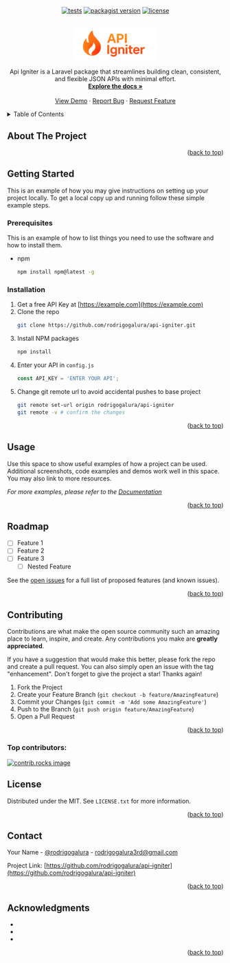 <a id="readme-top"></a>

<p align="center">
<a href="https://github.com/rodrigogalura/api-igniter/actions/workflows/pest.yml"><img src="https://img.shields.io/github/actions/workflow/status/rodrigogalura/api-igniter/pest.yml?label=tests" alt="tests"></a>
<a href="https://packagist.org/packages/rgalura/api-igniter"><img src="https://img.shields.io/packagist/v/rgalura/api-igniter" alt="packagist version"></a>
<!-- <a href="https://packagist.org/packages/rgalura/api-igniter"><img src="https://img.shields.io/packagist/dt/rgalura/api-igniter" alt="packagist downloads"></a> -->
<a href="https://packagist.org/packages/rgalura/api-igniter"><img src="https://img.shields.io/github/license/rodrigogalura/api-igniter" alt="license"></a>
</p>

<!-- PROJECT LOGO -->
<br />
<div align="center">
  <a href="https://github.com/rodrigogalura/api-igniter">
    <img src="/logo.png" alt="Logo" width="200">
  </a>

<!-- <h3 align="center">Api Igniter</h3> -->

  <p align="center">
    Api Igniter is a Laravel package that streamlines building clean, consistent, and flexible JSON APIs with minimal effort.
    <br />
    <a href="https://github.com/rodrigogalura/api-igniter"><strong>Explore the docs »</strong></a>
    <br />
    <br />
    <a href="https://github.com/rodrigogalura/api-igniter">View Demo</a>
    &middot;
    <a href="https://github.com/rodrigogalura/api-igniter/issues/new?labels=bug&template=bug-report---.md">Report Bug</a>
    &middot;
    <a href="https://github.com/rodrigogalura/api-igniter/issues/new?labels=enhancement&template=feature-request---.md">Request Feature</a>
  </p>
</div>



<!-- TABLE OF CONTENTS -->
<details>
  <summary>Table of Contents</summary>
  <ol>
    <li>
      <a href="#about-the-project">About The Project</a>
      <ul>
        <li><a href="#built-with">Built With</a></li>
      </ul>
    </li>
    <li>
      <a href="#getting-started">Getting Started</a>
      <ul>
        <li><a href="#prerequisites">Prerequisites</a></li>
        <li><a href="#installation">Installation</a></li>
      </ul>
    </li>
    <li><a href="#usage">Usage</a></li>
    <li><a href="#roadmap">Roadmap</a></li>
    <li><a href="#contributing">Contributing</a></li>
    <li><a href="#license">License</a></li>
    <li><a href="#contact">Contact</a></li>
    <li><a href="#acknowledgments">Acknowledgments</a></li>
  </ol>
</details>



<!-- ABOUT THE PROJECT -->
## About The Project

<!-- [![Product Name Screen Shot][product-screenshot]](https://example.com) -->

<!-- Here's a blank template to get started. To avoid retyping too much info, do a search and replace with your text editor for the following: `rodrigogalura`, `api-igniter`, `rodrigogalura`, `rodrigogalura`, `gmail`, `rodrigogalura3rd`, `Api Igniter`, `project_description`, `MIT` -->

<p align="right">(<a href="#readme-top">back to top</a>)</p>



<!-- ### Built With

* [![PHP][PHP]][PHP-url]

<p align="right">(<a href="#readme-top">back to top</a>)</p> -->



<!-- GETTING STARTED -->
## Getting Started

This is an example of how you may give instructions on setting up your project locally.
To get a local copy up and running follow these simple example steps.

### Prerequisites

This is an example of how to list things you need to use the software and how to install them.
* npm
  ```sh
  npm install npm@latest -g
  ```

### Installation

1. Get a free API Key at [https://example.com](https://example.com)
2. Clone the repo
   ```sh
   git clone https://github.com/rodrigogalura/api-igniter.git
   ```
3. Install NPM packages
   ```sh
   npm install
   ```
4. Enter your API in `config.js`
   ```js
   const API_KEY = 'ENTER YOUR API';
   ```
5. Change git remote url to avoid accidental pushes to base project
   ```sh
   git remote set-url origin rodrigogalura/api-igniter
   git remote -v # confirm the changes
   ```

<p align="right">(<a href="#readme-top">back to top</a>)</p>



<!-- USAGE EXAMPLES -->
## Usage

Use this space to show useful examples of how a project can be used. Additional screenshots, code examples and demos work well in this space. You may also link to more resources.

_For more examples, please refer to the [Documentation](https://example.com)_

<p align="right">(<a href="#readme-top">back to top</a>)</p>



<!-- ROADMAP -->
## Roadmap

- [ ] Feature 1
- [ ] Feature 2
- [ ] Feature 3
    - [ ] Nested Feature

See the [open issues](https://github.com/rodrigogalura/api-igniter/issues) for a full list of proposed features (and known issues).

<p align="right">(<a href="#readme-top">back to top</a>)</p>



<!-- CONTRIBUTING -->
## Contributing

Contributions are what make the open source community such an amazing place to learn, inspire, and create. Any contributions you make are **greatly appreciated**.

If you have a suggestion that would make this better, please fork the repo and create a pull request. You can also simply open an issue with the tag "enhancement".
Don't forget to give the project a star! Thanks again!

1. Fork the Project
2. Create your Feature Branch (`git checkout -b feature/AmazingFeature`)
3. Commit your Changes (`git commit -m 'Add some AmazingFeature'`)
4. Push to the Branch (`git push origin feature/AmazingFeature`)
5. Open a Pull Request

<p align="right">(<a href="#readme-top">back to top</a>)</p>

### Top contributors:

<a href="https://github.com/rodrigogalura/api-igniter/graphs/contributors">
  <img src="https://contrib.rocks/image?repo=rodrigogalura/api-igniter" alt="contrib.rocks image" />
</a>



<!-- LICENSE -->
## License

Distributed under the MIT. See `LICENSE.txt` for more information.

<p align="right">(<a href="#readme-top">back to top</a>)</p>



<!-- CONTACT -->
## Contact

Your Name - [@rodrigogalura](https://x.com/rodrigogalura) - rodrigogalura3rd@gmail.com

Project Link: [https://github.com/rodrigogalura/api-igniter](https://github.com/rodrigogalura/api-igniter)

<p align="right">(<a href="#readme-top">back to top</a>)</p>



<!-- ACKNOWLEDGMENTS -->
## Acknowledgments

* []()
* []()
* []()

<p align="right">(<a href="#readme-top">back to top</a>)</p>



<!-- MARKDOWN LINKS & IMAGES -->
<!-- https://www.markdownguide.org/basic-syntax/#reference-style-links -->
[contributors-shield]: https://img.shields.io/github/contributors/rodrigogalura/api-igniter.svg?style=for-the-badge
[contributors-url]: https://github.com/rodrigogalura/api-igniter/graphs/contributors
[forks-shield]: https://img.shields.io/github/forks/rodrigogalura/api-igniter.svg?style=for-the-badge
[forks-url]: https://github.com/rodrigogalura/api-igniter/network/members
[stars-shield]: https://img.shields.io/github/stars/rodrigogalura/api-igniter.svg?style=for-the-badge
[stars-url]: https://github.com/rodrigogalura/api-igniter/stargazers
[issues-shield]: https://img.shields.io/github/issues/rodrigogalura/api-igniter.svg?style=for-the-badge
[issues-url]: https://github.com/rodrigogalura/api-igniter/issues
[license-shield]: https://img.shields.io/github/license/rodrigogalura/api-igniter.svg?style=for-the-badge
[license-url]: https://github.com/rodrigogalura/api-igniter/blob/master/LICENSE.txt
[linkedin-shield]: https://img.shields.io/badge/-LinkedIn-black.svg?style=for-the-badge&logo=linkedin&colorB=555
[linkedin-url]: https://linkedin.com/in/rodrigogalura
[product-screenshot]: images/screenshot.png
<!-- [Next.js]: https://img.shields.io/badge/next.js-000000?style=for-the-badge&logo=nextdotjs&logoColor=white
[Next-url]: https://nextjs.org/
[React.js]: https://img.shields.io/badge/React-20232A?style=for-the-badge&logo=react&logoColor=61DAFB
[React-url]: https://reactjs.org/
[Vue.js]: https://img.shields.io/badge/Vue.js-35495E?style=for-the-badge&logo=vuedotjs&logoColor=4FC08D
[Vue-url]: https://vuejs.org/
[Angular.io]: https://img.shields.io/badge/Angular-DD0031?style=for-the-badge&logo=angular&logoColor=white
[Angular-url]: https://angular.io/
[Svelte.dev]: https://img.shields.io/badge/Svelte-4A4A55?style=for-the-badge&logo=svelte&logoColor=FF3E00
[Svelte-url]: https://svelte.dev/
[Laravel.com]: https://img.shields.io/badge/Laravel-FF2D20?style=for-the-badge&logo=laravel&logoColor=white
[Laravel-url]: https://laravel.com
[Bootstrap.com]: https://img.shields.io/badge/Bootstrap-563D7C?style=for-the-badge&logo=bootstrap&logoColor=white
[Bootstrap-url]: https://getbootstrap.com
[JQuery.com]: https://img.shields.io/badge/jQuery-0769AD?style=for-the-badge&logo=jquery&logoColor=white
[JQuery-url]: https://jquery.com -->
<!-- [PHP]: https://img.shields.io/badge/php-4F5B93?style=for-the-badge&logo=php&logoColor=white
[PHP-url]: https://www.php.net -->
